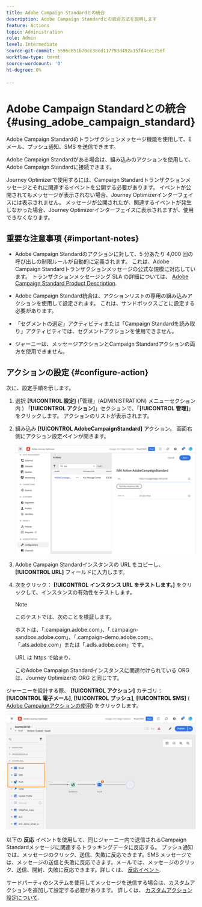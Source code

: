 ```yaml
---
title: Adobe Campaign Standardとの統合
description: Adobe Campaign Standardとの統合方法を説明します
feature: Actions
topic: Administration
role: Admin
level: Intermediate
source-git-commit: 5596c851b70cc38cd117793d492a15fd4ce175ef
workflow-type: tm+mt
source-wordcount: '0'
ht-degree: 0%

---
```


# Adobe Campaign Standardとの統合 {#using_adobe_campaign_standard}

Adobe Campaign Standardのトランザクションメッセージ機能を使用して、E メール、プッシュ通知、SMS を送信できます。

Adobe Campaign Standardがある場合は、組み込みのアクションを使用して、Adobe Campaign Standardに接続できます。

Journey Optimizerで使用するには、Campaign Standardトランザクションメッセージとそれに関連するイベントを公開する必要があります。 イベントが公開されてもメッセージが表示されない場合、Journey Optimizerインターフェイスには表示されません。 メッセージが公開されたが、関連するイベントが発生しなかった場合、Journey Optimizerインターフェイスに表示されますが、使用できなくなります。

## 重要な注意事項 {#important-notes}

* Adobe Campaign Standardのアクションに対して、5 分あたり 4,000 回の呼び出しの制限ルールが自動的に定義されます。 これは、Adobe Campaign Standardトランザクションメッセージの公式な規模に対応しています。 トランザクションメッセージング SLA の詳細については、 [Adobe Campaign Standard Product Description](https://helpx.adobe.com/jp/legal/product-descriptions/campaign-standard.html).

* Adobe Campaign Standard統合は、アクションリストの専用の組み込みアクションを使用して設定されます。 これは、サンドボックスごとに設定する必要があります。

* 「セグメントの選定」アクティビティまたは「Campaign Standardを読み取り」アクティビティでは、セグメントアクションを使用できません。

* ジャーニーは、メッセージアクションとCampaign Standardアクションの両方を使用できません。

## アクションの設定 {#configure-action}

次に、設定手順を示します。

1. 選択 **[!UICONTROL 設定]** (「管理」(ADMINISTRATION) メニューセクション内 ) 「**[!UICONTROL アクション]**」セクションで、「**[!UICONTROL 管理]**」をクリックします。 アクションのリストが表示されます。

1. 組み込み **[!UICONTROL AdobeCampaignStandard]** アクション。 画面右側にアクション設定ペインが開きます。


   ![](assets/actioncampaign.png)

1. Adobe Campaign Standardインスタンスの URL をコピーし、 **[!UICONTROL URL]** フィールドに入力します。

1. 次をクリック： **[!UICONTROL インスタンス URL をテストします。]** をクリックして、インスタンスの有効性をテストします。

   >[!NOTE]
   >
   >このテストでは、次のことを検証します。
   >
   >ホストは、「.campaign.adobe.com」、「.campaign-sandbox.adobe.com」、「.campaign-demo.adobe.com」、「.ats.adobe.com」または「.adls.adobe.com」です。
   >
   >URL は https で始まり、
   >
   >このAdobe Campaign Standardインスタンスに関連付けられている ORG は、Journey Optimizerの ORG と同じです。

ジャーニーを設計する際、 **[!UICONTROL アクション]** カテゴリ： **[!UICONTROL 電子メール]**, **[!UICONTROL プッシュ]**, **[!UICONTROL SMS]** ( [Adobe Campaignアクションの使用](../building-journeys/using-adobe-campaign-standard.md)) をクリックします。

![](assets/journey58.png)

以下の **反応** イベントを使用して、同じジャーニー内で送信されるCampaign Standardメッセージに関連するトラッキングデータに反応する。 プッシュ通知では、メッセージのクリック、送信、失敗に反応できます。SMS メッセージでは、メッセージの送信と失敗に反応できます。メールでは、メッセージのクリック、送信、開封、失敗に反応できます。詳しくは、 [反応イベント](../building-journeys/reaction-events.md).

サードパーティのシステムを使用してメッセージを送信する場合は、カスタムアクションを追加して設定する必要があります。 詳しくは、 [カスタムアクション設定について](../action/about-custom-action-configuration.md).
